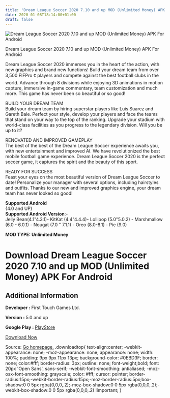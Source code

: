 ```yaml
---
title: 'Dream League Soccer 2020 7.10 and up MOD (Unlimited Money) APK For Android'
date: 2020-01-08T18:14:00+01:00
draft: false
---
```


![Dream League Soccer 2020 7.10 and up MOD (Unlimited Money) APK For Android](https://i1.wp.com/apkhome.net/wp-content/uploads/2020/01/Dream-League-Soccer-2020-7.10-and-up-MOD-Unlimited-Money.png "Dream League Soccer 2020 7.10 and up MOD (Unlimited Money) APK For Android")

  

Dream League Soccer 2020 7.10 and up MOD (Unlimited Money) APK For Android

Dream League Soccer 2020 immerses you in the heart of the action, with new graphics and brand new functions! Build your dream team from over 3,500 FIFPro ¢ players and compete against the best football clubs in the world. Advance through 8 divisions while enjoying 3D animations in motion capture, immersive in-game commentary, team customization and much more. This game has never been so beautiful or so good!

BUILD YOUR DREAM TEAM  
Build your dream team by hiring superstar players like Luis Suarez and Gareth Bale. Perfect your style, develop your players and face the teams that stand on your way to the top of the ranking. Upgrade your stadium with world-class facilities as you progress to the legendary division. Will you be up to it?

RENOVATED AND IMPROVED GAMEPLAY  
The best of the best of the Dream League Soccer experience awaits you, with new entertainment and improved AI. We have revolutionized the best mobile football game experience. Dream League Soccer 2020 is the perfect soccer game, it captures the spirit and the beauty of this sport.

READY FOR SUCCESS  
Feast your eyes on the most beautiful version of Dream League Soccer to date! Personalize your manager with several options, including hairstyles and outfits. Thanks to our new and improved graphics engine, your dream team has never looked so good!

**Supported Android**  
{4.0 and UP}  
**Supported Android Version**:-  
Jelly Bean(4.1"4.3.1)- KitKat (4.4"4.4.4)- Lollipop (5.0"5.0.2) - Marshmallow (6.0 - 6.0.1) - Nougat (7.0 " 7.1.1) - Oreo (8.0-8.1) - Pie (9.0)

**MOD TYPE: Unlimited Money**

Download Dream League Soccer 2020 7.10 and up MOD (Unlimited Money) APK For Android
===================================================================================

Additional Information
----------------------

**Developer :** First Touch Games Ltd.

**Version :** 5.0 and up

**Google Play :** [PlayStore](https://play.google.com/store/apps/details?id=com.firsttouchgames.dls7)

  

[Download Now](https://store4app.co/post/dream-league-soccer-2020-7-10-and-up-mod-unlimited-money-apk-for-android_1578503010)

  
Source: [Go homepage.](https://store4app.co/post/dream-league-soccer-2020-7-10-and-up-mod-unlimited-money-apk-for-android_1578503010) .downloadtop{ text-align:center; -webkit-appearance: none; -moz-appearance: none; appearance: none; width: 100%; padding: 9px 9px 11px 13px; background-color: #0EBD3F; border: none; color:#fff; border-radius: 3px; outline: none; font-weight;bold; font: 20px 'Open Sans', sans-serif; -webkit-font-smoothing: antialiased; -moz-osx-font-smoothing: grayscale; color: #fff; cursor: pointer; border-radius:15px;-webkit-border-radius:15px;-moz-border-radius:5px;box-shadow:0 0 5px rgba(0,0,0,.2);-moz-box-shadow:0 0 5px rgba(0,0,0,.2);-webkit-box-shadow:0 0 5px rgba(0,0,0,.2) !important; }